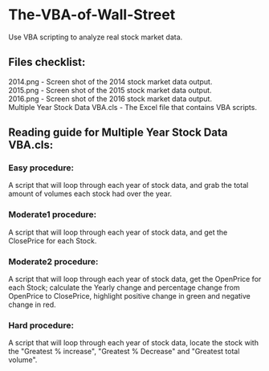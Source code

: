 # The-VBA-of-Wall-Street
Use VBA scripting to analyze real stock market data. 

## Files checklist: 

2014.png - Screen shot of the 2014 stock market data output.  
2015.png - Screen shot of the 2015 stock market data output.  
2016.png - Screen shot of the 2016 stock market data output.  
Multiple Year Stock Data VBA.cls - The Excel file that contains VBA scripts. 


## Reading guide for Multiple Year Stock Data VBA.cls:

### Easy procedure: 
A script that will loop through each year of stock data, and grab the total amount of volumes each stock had over the year.

### Moderate1 procedure:
A script that will loop through each year of stock data, and get the ClosePrice for each Stock. 

### Moderate2 procedure:
A script that will loop through each year of stock data, get the OpenPrice for each Stock; calculate the Yearly change and percentage change from OpenPrice to ClosePrice, highlight positive change in green and negative change in red.

### Hard procedure:
A script that will loop through each year of stock data, locate the stock with the "Greatest % increase", "Greatest % Decrease" and "Greatest total volume".
